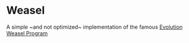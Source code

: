 # Weasel

A simple ~and not optimized~ implementation of the famous [Evolution Weasel Program](https://en.wikipedia.org/wiki/Weasel_program)
